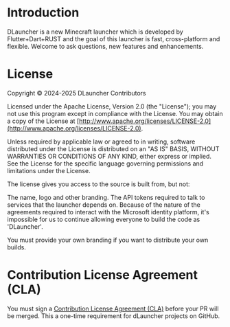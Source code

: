 # Introduction

DLauncher is a new Minecraft launcher which is developed by Flutter+Dart+RUST and the goal of this launcher is fast, cross-platform and flexible.
Welcome to ask questions, new features and enhancements.

# License

Copyright © 2024-2025 DLauncher Contributors

Licensed under the Apache License, Version 2.0 (the "License"); you may not use this program except in compliance with the License. You may obtain a copy of the License at [http://www.apache.org/licenses/LICENSE-2.0](http://www.apache.org/licenses/LICENSE-2.0).

Unless required by applicable law or agreed to in writing, software distributed under the License is distributed on an "AS IS" BASIS, WITHOUT WARRANTIES OR CONDITIONS OF ANY KIND, either express or implied. See the License for the specific language governing permissions and limitations under the License.

The license gives you access to the source is built from, but not:

The name, logo and other branding.
The API tokens required to talk to services that the launcher depends on.
Because of the nature of the agreements required to interact with the Microsoft identity platform, it's impossible for us to continue allowing everyone to build the code as 'DLauncher'.

You must provide your own branding if you want to distribute your own builds.

# Contribution License Agreement (CLA)

You must sign a <a href="https://tripbnb.com/cla.php" target=_blank>Contribution License Agreement (CLA)</a> before your PR will be merged. This a one-time requirement for dLauncher projects on GitHub.
